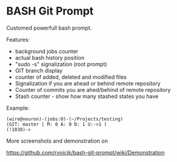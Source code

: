 BASH Git Prompt
===============

Customed powerfull bash prompt.

Features:
 * background jobs counter
 * actual bash history position
 * "sudo -s" signalization (root prompt)
 * GIT branch display
 * counter of added, deleted and modified files
 * Signalization if you are ahead or behind remote repository
 * Counter of commits you are ahed/behind of remote repository
 * Stash counter - show how many stashed states you have


Example:

    (wire@neuron)-(jobs:0)-(~/Projects/testing)
    (GIT: master | M: 0 A: 0 D: 1 U:->1 )
    (!1030)-> 


More screenshots and demonstration on 

https://github.com/rvojcik/bash-git-prompt/wiki/Demonstration
